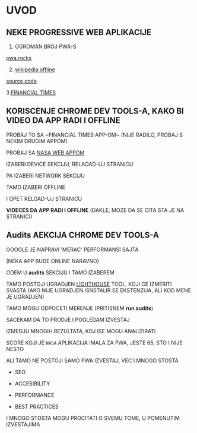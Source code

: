 # UVOD

## NEKE PROGRESSIVE WEB APLIKACIJE

1. OGROMAN BROJ PWA-S

[pwa.rocks](https://pwa.rocks/)

2. [wikipedia offline](https://wiki-offline.jakearchibald.com/)

[source code](https://github.com/jakearchibald/offline-wikipedia)

3.[FINANCIAL TIMES](https://subs.ft.com/spa3_bc5?&segmentId=bd38a4e8-a0ca-fa19-51df-bf6d4367fd0b&gclid=Cj0KCQjwpsLkBRDpARIsAKoYI8zBeKLynI8ohdhbnKgYejTMjIKhkcOOtgVff11b2ubrOrOsCWkr7kAaAiyTEALw_wcB&gclsrc=aw.ds&utm_eu=WWSMADY&ds_rl=1253542&ds_medium=cpc)

## KORISCENJE CHROME DEV TOOLS-A, KAKO BI VIDEO DA APP RADI I OFFLINE

PROBAJ TO SA ~FINANCIAL TIMES APP-OM~ (NIJE RADILO, PROBAJ S NEKIM DRUGIM APPOM)

PROBAJ SA [NASA WEB APPOM](https://code.nasa.gov/)

IZABERI DEVICE SEKCIJU, RELAOAD-UJ STRANICU

PA IZABERI NETWORK SEKCIJU

TAMO IZABERI OFFLINE

I OPET RELOAD-UJ STRANICU

**VIDECES DA APP RADI I OFFLINE** (DAKLE, MOZE DA SE CITA STA JE NA STRANICI)

## Audits AEKCIJA CHROME DEV TOOLS-A

GOOGLE JE NAPRAVI 'MERAC' PERFORMANSI SAJTA

(NEKA APP BUDE ONLINE NARAVNO)

ODEM U **audits** SEKCIJU I TAMO IZABEREM

TAMO POSTOJI UGRADJEN [LIGHTHOUSE](https://developers.google.com/web/tools/lighthouse/) TOOL, KOJI CE IZMERITI SVASTA (AKO NIJE UGRADJEN ISNSTALIR SE EKSTENZIJA, ALI KOD MENE JE UGRADJEN)

TAMO MOGU ODPOCETI MERENJE  (PRITISNEM **run audits**)

SACEKAM DA TO PRODJE I POGLEDAM IZVESTAJ

IZMEDJU MNOGIH REZULTATA, KOJ ISE MOGU ANALIZIRATI

SCORE KOJI JE `NASA` APLIKACIJA IMALA ZA PWA, JESTE 65, STO I NIJE NESTO

ALI TAMO NE POSTOJI SAMO PWA IZVESTAJ, VEC I MNOGO STOSTA

- SEO

- ACCESIBILITY

- PERFORMANCE

- BEST PRACTICES

I MNOGO STOSTA MOGU PROCITATI O SVEMU TOME, U POMENUTIM IZVESTAJIMA